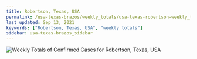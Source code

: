 ```yaml
---
title: Robertson, Texas, USA
permalink: /usa-texas-brazos/weekly_totals/usa-texas-robertson-weekly_totals.html
last_updated: Sep 13, 2021
keywords: ["Robertson, Texas, USA", "weekly totals"]
sidebar: usa-texas-brazos_sidebar
---
```


![Weekly Totals of Confirmed Cases for Robertson, Texas, USA](/covid_tracker/images/graphs/usa-texas-robertson-weekly_totals_graph.png)
